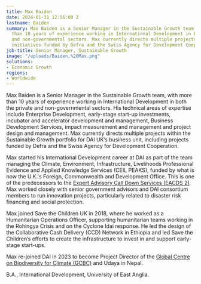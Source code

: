 ```yaml
---
title: Max Baiden
date: 2024-01-31 12:56:00 Z
lastname: Baiden
summary: Max Baiden is a Senior Manager in the Sustainable Growth team, with more
  than 10 years of experience working in International Development in both the private
  and non-governmental sectors. Max currently directs multiple projects, including
  initiatives funded by Defra and the Swiss Agency for Development Cooperation.
job-title: Senior Manager, Sustainable Growth
image: "/uploads/Baiden,%20Max.png"
solutions:
- Economic Growth
regions:
- Worldwide
---
```


Max Baiden is a Senior Manager in the Sustainable Growth team, with more than 10 years of experience working in International Development in both the private and non-governmental sectors. His technical areas of expertise include Enterprise Development, early-stage start-up investments, incubator and accelerator development and management, Business Development Services, impact measurement and management and project design and management. Max currently directs multiple projects within the Sustainable Growth portfolio for DAI UK’s business unit, including projects funded by Defra and the Swiss Agency for Development Cooperation.

Max started his International Development career at DAI as part of the team managing the Climate, Environment, Infrastructure, Livelihoods Professional Evidence and Applied Knowledge Services (CEIL PEAKS), funded by what is now the U.K.'s Foreign, Commonwealth and Development Office. This is one of the predecessors to the [Expert Advisory Call Down Services (EACDS 2)](https://www.dai.com/our-work/projects/worldwide-expert-advisory-call-down-services-2-eacds2-lot-4-climate-change-nature-and-global-health). Max worked closely with senior government advisors and DAI consortium members to run innovation projects, particularly related to disaster risk financing and social protection. 

Max joined Save the Children UK in 2018, where he worked as a Humanitarian Operations Officer, supporting humanitarian teams working in the Rohingya Crisis and on the Cyclone Idai response. He led the design of the Collaborative Cash Delivery (CCD) Network in Ethiopia and led Save the Children’s efforts to create the infrastructure to invest in and support early-stage start-ups. 

Max re-joined DAI in 2023 to become Project Director of the [Global Centre on Biodiversity for Climate (GCBC)](https://www.dai.com/our-work/projects/worldwide-global-centre-on-biodiversity-for-climate) and Udaya in Nepal. 

B.A., International Development, University of East Anglia.